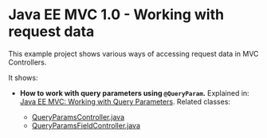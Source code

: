 Java EE MVC 1.0 - Working with request data
=============
This example project shows various ways of accessing request data in MVC Controllers.


It shows:

* **How to work with query parameters using `@QueryParam`.**
  Explained in: [Java EE MVC: Working with Query Parameters][1].
  Related classes:

  * [QueryParamsController.java][2]
  * [QueryParamsFieldController.java][3]



[1]: http://www.mscharhag.com/java-ee-mvc/query-parameters
[2]: https://github.com/mscharhag/java-ee-8-mvc/blob/master/request-data/src/main/java/com/mscharhag/javaee8/mvc/requestparams/QueryParamsController.java
[3]: https://github.com/mscharhag/java-ee-8-mvc/blob/master/request-data/src/main/java/com/mscharhag/javaee8/mvc/requestparams/QueryParamsFieldController.java